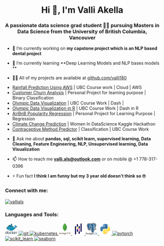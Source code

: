 <h1 align="center">Hi 👋, I'm Valli Akella</h1>
<h3 align="center">A passionate data science grad student 👩‍🎓 pursuing Masters in Data Science from the University of British Columbia, Vancouver</h3>

- 🔭 I’m currently working on **my capstone project which is an NLP based dental project**

- 🌱 I’m currently learning **Deep Learning Models and NLP bases models ** 

- 👨‍💻 All of my projects are available at [github.com/valli180](github.com/valli180)

* [Rainfall Prediction Using AWS](https://github.com/UBC-MDS/rainfall_group11) | UBC Course work | Cloud | AWS
* [Customer Churn Analysis](https://github.com/valli180/customer_churn_analysis)  | Personal Project for learning purpose | Binary Classification
* [Olympic Data Visualization](https://github.com/UBC-MDS/olympics_data_analysis) | UBC Course Work | Dash |
* [Olympic Data Visualization in R](https://github.com/UBC-MDS/olympics_data_analysis-R) | UBC Course Work | Dash in R
* [AirBnB Popularity Regression](https://github.com/valli180/airbnb-popularity_regression) | Personal Project for Learning Purpose | Regression
* [Climate Change Prediction](https://github.com/valli180/WiDS_climate_change) | Women In DataScience Kaggle Hackathon
* [Contraceptive Method Predictor](https://github.com/UBC-MDS/contraceptive_method_predictor) | Classification | UBC Course Work

- 💬 Ask me about **pandas, sql, scikit learn, supervised learning, Data Cleaning, Feature Engineering, NLP, Unsupervised learning, Data Visualization**

- 📫 How to reach me **valli.als@outlook.com** or on mobile @ +1 778-317-0396

- ⚡ Fun fact **I think I am funny but my 3 year old doesn't think so 🙄**

<h3 align="left">Connect with me:</h3>
<p align="left">
<a href="https://linkedin.com/in/vallials" target="blank"><img align="center" src="https://raw.githubusercontent.com/rahuldkjain/github-profile-readme-generator/master/src/images/icons/Social/linked-in-alt.svg" alt="vallials" height="30" width="40" /></a>
</p>

<h3 align="left">Languages and Tools:</h3>
<p align="left"> <a href="https://www.docker.com/" target="_blank" rel="noreferrer"> <img src="https://raw.githubusercontent.com/devicons/devicon/master/icons/docker/docker-original-wordmark.svg" alt="docker" width="40" height="40"/> </a> <a href="https://git-scm.com/" target="_blank" rel="noreferrer"> <img src="https://www.vectorlogo.zone/logos/git-scm/git-scm-icon.svg" alt="git" width="40" height="40"/> </a> <a href="https://kubernetes.io" target="_blank" rel="noreferrer"> <img src="https://www.vectorlogo.zone/logos/kubernetes/kubernetes-icon.svg" alt="kubernetes" width="40" height="40"/> </a> <a href="https://www.mongodb.com/" target="_blank" rel="noreferrer"> <img src="https://raw.githubusercontent.com/devicons/devicon/master/icons/mongodb/mongodb-original-wordmark.svg" alt="mongodb" width="40" height="40"/> </a> <a href="https://pandas.pydata.org/" target="_blank" rel="noreferrer"> <img src="https://raw.githubusercontent.com/devicons/devicon/2ae2a900d2f041da66e950e4d48052658d850630/icons/pandas/pandas-original.svg" alt="pandas" width="40" height="40"/> </a> <a href="https://www.postgresql.org" target="_blank" rel="noreferrer"> <img src="https://raw.githubusercontent.com/devicons/devicon/master/icons/postgresql/postgresql-original-wordmark.svg" alt="postgresql" width="40" height="40"/> </a> <a href="https://www.python.org" target="_blank" rel="noreferrer"> <img src="https://raw.githubusercontent.com/devicons/devicon/master/icons/python/python-original.svg" alt="python" width="40" height="40"/> </a> <a href="https://pytorch.org/" target="_blank" rel="noreferrer"> <img src="https://www.vectorlogo.zone/logos/pytorch/pytorch-icon.svg" alt="pytorch" width="40" height="40"/> </a> <a href="https://scikit-learn.org/" target="_blank" rel="noreferrer"> <img src="https://upload.wikimedia.org/wikipedia/commons/0/05/Scikit_learn_logo_small.svg" alt="scikit_learn" width="40" height="40"/> </a> <a href="https://seaborn.pydata.org/" target="_blank" rel="noreferrer"> <img src="https://seaborn.pydata.org/_images/logo-mark-lightbg.svg" alt="seaborn" width="40" height="40"/> </a> </p>
